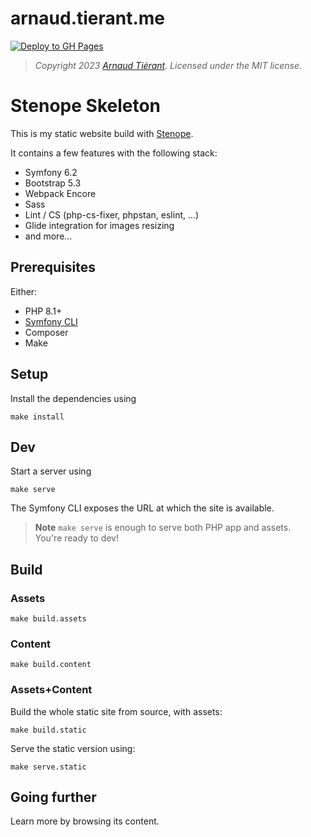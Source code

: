 arnaud.tierant.me
==================

[![Deploy to GH Pages](https://github.com/atierant/atierant.github.io/actions/workflows/deploy.yaml/badge.svg)](https://github.com/atierant/atierant.github.io/actions/workflows/deploy.yaml)

> *Copyright 2023 [Arnaud Tiérant](https://arnaud.tiérant.me). Licensed under the MIT license.*

# Stenope Skeleton

This is my static website build with  [Stenope](https://stenopephp.github.io/Stenope/).

It contains a few features with the following stack:

- Symfony 6.2
- Bootstrap 5.3
- Webpack Encore
- Sass
- Lint / CS (php-cs-fixer, phpstan, eslint, …)
- Glide integration for images resizing
- and more…

## Prerequisites

Either:

- PHP 8.1+
- [Symfony CLI](https://symfony.com/download)
- Composer
- Make

## Setup

Install the dependencies using

```shell
make install
```

## Dev

Start a server using

```shell
make serve
```

The Symfony CLI exposes the URL at which the site is available.

> **Note**
> `make serve` is enough to serve both PHP app and assets.  
> You're ready to dev!

## Build

### Assets

```shell
make build.assets
```

### Content

```shell
make build.content
````

### Assets+Content

Build the whole static site from source, with assets:

```shell
make build.static
```

Serve the static version using:

```shell
make serve.static
```

## Going further

Learn more by browsing its content.
